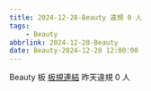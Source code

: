 ```yaml
---
title: 2024-12-28-Beauty 違規 0 人
tags:
    - Beauty
abbrlink: 2024-12-28-Beauty
date: Beauty-2024-12-28 12:00:00
---
```

Beauty 板 [板規連結](https://www.ptt.cc/bbs/Beauty/M.1630069980.A.84B.html)
昨天違規 0 人
